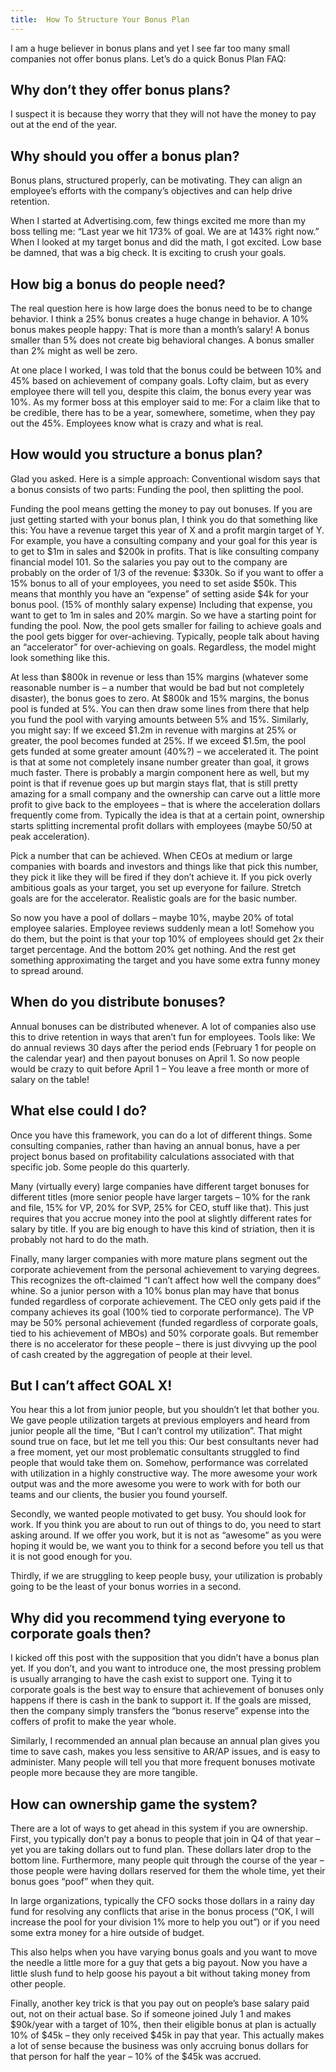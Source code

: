 ```yaml
---
title:  How To Structure Your Bonus Plan
---
```


I am a huge believer in bonus plans and yet I see far too many small companies not offer bonus plans. Let’s do a quick Bonus Plan FAQ:

## Why don’t they offer bonus plans?
I suspect it is because they worry that they will not have the money to pay out at the end of the year.

## Why should you offer a bonus plan?
Bonus plans, structured properly, can be motivating. They can align an employee’s efforts with the company’s objectives and can help drive retention.

When I started at Advertising.com, few things excited me more than my boss telling me: “Last year we hit 173% of goal. We are at 143% right now.” When I looked at my target bonus and did the math, I got excited. Low base be damned, that was a big check. It is exciting to crush your goals.

## How big a bonus do people need?
The real question here is how large does the bonus need to be to change behavior. I think a 25% bonus creates a huge change in behavior. A 10% bonus makes people happy: That is more than a month’s salary! A bonus smaller than 5% does not create big behavioral changes. A bonus smaller than 2% might as well be zero.

At one place I worked, I was told that the bonus could be between 10% and 45% based on achievement of company goals. Lofty claim, but as every employee there will tell you, despite this claim, the bonus every year was 10%. As my former boss at this employer said to me: For a claim like that to be credible, there has to be a year, somewhere, sometime, when they pay out the 45%. Employees know what is crazy and what is real.

## How would you structure a bonus plan?
Glad you asked. Here is a simple approach: Conventional wisdom says that a bonus consists of two parts: Funding the pool, then splitting the pool.

Funding the pool means getting the money to pay out bonuses. If you are just getting started with your bonus plan, I think you do that something like this: You have a revenue target this year of X and a profit margin target of Y. For example, you have a consulting company and your goal for this year is to get to $1m in sales and $200k in profits. That is like consulting company financial model 101. So the salaries you pay out to the company are probably on the order of 1/3 of the revenue: $330k. So if you want to offer a 15% bonus to all of your employees, you need to set aside $50k. This means that monthly you have an “expense” of setting aside $4k for your bonus pool. (15% of monthly salary expense) Including that expense, you want to get to 1m in sales and 20% margin. So we have a starting point for funding the pool. Now, the pool gets smaller for failing to achieve goals and the pool gets bigger for over-achieving. Typically, people talk about having an “accelerator” for over-achieving on goals. Regardless, the model might look something like this.

At less than $800k in revenue or less than 15% margins (whatever some reasonable number is – a number that would be bad but not completely disaster), the bonus goes to zero. At $800k and 15% margins, the bonus pool is funded at 5%. You can then draw some lines from there that help you fund the pool with varying amounts between 5% and 15%. Similarly, you might say: If we exceed $1.2m in revenue with margins at 25% or greater, the pool becomes funded at 25%. If we exceed $1.5m, the pool gets funded at some greater amount (40%?) – we accelerated it. The point is that at some not completely insane number greater than goal, it grows much faster. There is probably a margin component here as well, but my point is that if revenue goes up but margin stays flat, that is still pretty amazing for a small company and the ownership can carve out a little more profit to give back to the employees – that is where the acceleration dollars frequently come from. Typically the idea is that at a certain point, ownership starts splitting incremental profit dollars with employees (maybe 50/50 at peak acceleration).

Pick a number that can be achieved. When CEOs at medium or large companies with boards and investors and things like that pick this number, they pick it like they will be fired if they don’t achieve it. If you pick overly ambitious goals as your target, you set up everyone for failure. Stretch goals are for the accelerator. Realistic goals are for the basic number.

So now you have a pool of dollars – maybe 10%, maybe 20% of total employee salaries. Employee reviews suddenly mean a lot! Somehow you do them, but the point is that your top 10% of employees should get 2x their target percentage. And the bottom 20% get nothing. And the rest get something approximating the target and you have some extra funny money to spread around.

## When do you distribute bonuses?
Annual bonuses can be distributed whenever. A lot of companies also use this to drive retention in ways that aren’t fun for employees. Tools like: We do annual reviews 30 days after the period ends (February 1 for people on the calendar year) and then payout bonuses on April 1. So now people would be crazy to quit before April 1 – You leave a free month or more of salary on the table!

## What else could I do?
Once you have this framework, you can do a lot of different things. Some consulting companies, rather than having an annual bonus, have a per project bonus based on profitability calculations associated with that specific job. Some people do this quarterly.

Many (virtually every) large companies have different target bonuses for different titles (more senior people have larger targets – 10% for the rank and file, 15% for VP, 20% for SVP, 25% for CEO, stuff like that). This just requires that you accrue money into the pool at slightly different rates for salary by title. If you are big enough to have this kind of striation, then it is probably not hard to do the math.

Finally, many larger companies with more mature plans segment out the corporate achievement from the personal achievement to varying degrees. This recognizes the oft-claimed “I can’t affect how well the company does” whine. So a junior person with a 10% bonus plan may have that bonus funded regardless of corporate achievement. The CEO only gets paid if the company achieves its goal (100% tied to corporate performance). The VP may be 50% personal achievement (funded regardless of corporate goals, tied to his achievement of MBOs) and 50% corporate goals. But remember there is no accelerator for these people – there is just divvying up the pool of cash created by the aggregation of people at their level.

## But I can’t affect GOAL X!

You hear this a lot from junior people, but you shouldn’t let that bother you. We gave people utilization targets at previous employers and heard from junior people all the time, “But I can’t control my utilization”. That might sound true on face, but let me tell you this: Our best consultants never had a free moment, yet our most problematic consultants struggled to find people that would take them on. Somehow, performance was correlated with utilization in a highly constructive way. The more awesome your work output was and the more awesome you were to work with for both our teams and our clients, the busier you found yourself.

Secondly, we wanted people motivated to get busy. You should look for work. If you think you are about to run out of things to do, you need to start asking around. If we offer you work, but it is not as “awesome” as you were hoping it would be, we want you to think for a second before you tell us that it is not good enough for you.

Thirdly, if we are struggling to keep people busy, your utilization is probably going to be the least of your bonus worries in a second.

## Why did you recommend tying everyone to corporate goals then?
I kicked off this post with the supposition that you didn’t have a bonus plan yet. If you don’t, and you want to introduce one, the most pressing problem is usually arranging to have the cash exist to support one. Tying it to corporate goals is the best way to ensure that achievement of bonuses only happens if there is cash in the bank to support it. If the goals are missed, then the company simply transfers the “bonus reserve” expense into the coffers of profit to make the year whole.

Similarly, I recommended an annual plan because an annual plan gives you time to save cash, makes you less sensitive to AR/AP issues, and is easy to administer. Many people will tell you that more frequent bonuses motivate people more because they are more tangible.

## How can ownership game the system?
There are a lot of ways to get ahead in this system if you are ownership. First, you typically don’t pay a bonus to people that join in Q4 of that year – yet you are taking dollars out to fund plan. These dollars later drop to the bottom line. Furthermore, many people quit through the course of the year – those people were having dollars reserved for them the whole time, yet their bonus goes “poof” when they quit.

In large organizations, typically the CFO socks those dollars in a rainy day fund for resolving any conflicts that arise in the bonus process (“OK, I will increase the pool for your division 1% more to help you out”) or if you need some extra money for a hire outside of budget.

This also helps when you have varying bonus goals and you want to move the needle a little more for a guy that gets a big payout. Now you have a little slush fund to help goose his payout a bit without taking money from other people.

Finally, another key trick is that you pay out on people’s base salary paid out, not on their actual base. So if someone joined July 1 and makes $90k/year with a target of 10%, then their eligible bonus at plan is actually 10% of $45k – they only received $45k in pay that year. This actually makes a lot of sense because the business was only accruing bonus dollars for that person for half the year – 10% of the $45k was accrued.